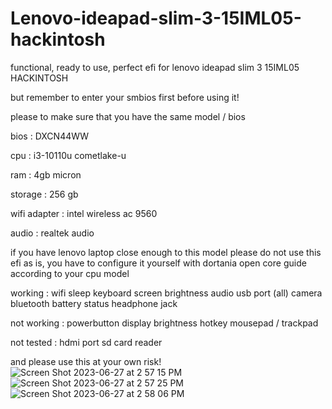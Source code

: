 # Lenovo-ideapad-slim-3-15IML05-hackintosh
functional, ready to use, perfect efi for lenovo ideapad slim 3 15IML05 HACKINTOSH

but remember to enter your smbios first before using it!

please to make sure that you have the same model / bios 

bios : DXCN44WW 

cpu : i3-10110u cometlake-u

ram : 4gb micron

storage : 256 gb

wifi adapter : intel wireless ac 9560

audio : realtek audio

if you have lenovo laptop close enough to this model please do not use this efi as is, you have to configure it yourself with dortania open core guide according to your cpu model

working :
wifi
sleep
keyboard
screen brightness
audio
usb port (all)
camera
bluetooth
battery status
headphone jack

not working :
powerbutton
display brightness hotkey
mousepad / trackpad

not tested :
hdmi port
sd card reader

and please use this at your own risk!
![Screen Shot 2023-06-27 at 2 57 15 PM](https://github.com/Reyhankeselek/Lenovo-ideapad-slim-3-15IML05-hackintosh/assets/87765920/822387ae-f20f-48c9-a6a6-b55c79d540e4)
![Screen Shot 2023-06-27 at 2 57 25 PM](https://github.com/Reyhankeselek/Lenovo-ideapad-slim-3-15IML05-hackintosh/assets/87765920/559c997d-a550-4218-95ee-bad6256c29d5)
![Screen Shot 2023-06-27 at 2 58 06 PM](https://github.com/Reyhankeselek/Lenovo-ideapad-slim-3-15IML05-hackintosh/assets/87765920/9e3e9e12-0c7b-4f46-a695-cb7c9e17e074)
